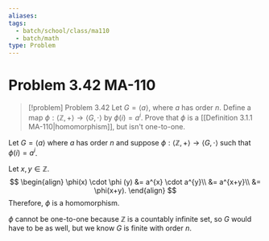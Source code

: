 ```yaml
---
aliases: 
tags:
  - batch/school/class/ma110
  - batch/math
type: Problem
---
```

# Problem 3.42 MA-110

> [!problem] Problem 3.42
> Let $G=\langle a\rangle$, where $a$ has order $n$. Define a map $\phi: \langle \mathbb{Z},+\rangle \longrightarrow \langle G, \cdot\rangle$ by $\phi(i)=a^{i}$. Prove that $\phi$ is a [[Definition 3.1.1 MA-110|homomorphism]], but isn't one-to-one.

Let $G=\langle a\rangle$ where $a$ has order $n$ and suppose $\phi: \langle \mathbb{Z},+\rangle \longrightarrow \langle G, \cdot\rangle$ such that $\phi(i)=a^{i}$.

Let $x,y \in \mathbb{Z}$.
$$
\begin{align}
\phi(x) \cdot \phi (y) &= a^{x} \cdot a^{y}\\
&= a^{x+y}\\
&= \phi(x+y).
\end{align}
$$
Therefore, $\phi$ is a homomorphism.

$\phi$ cannot be one-to-one because $\mathbb{Z}$ is a countably infinite set, so $G$ would have to be as well, but we know $G$ is finite with order $n$. 
